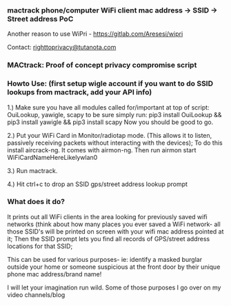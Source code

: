 ### mactrack phone/computer WiFi client mac address -> SSID -> Street address PoC

Another reason to use WiPri - https://gitlab.com/Aresesi/wipri 

Contact: righttoprivacy@tutanota.com

### MACtrack: Proof of concept privacy compromise script

### Howto Use:  (first setup wigle account if you want to do SSID lookups from mactrack, add your API info)

1.) Make sure you have all modules called for/important at top of script: OuiLookup, yawigle, scapy
    to be sure simply run: pip3 install OuiLookup && pip3 install yawigle && pip3 install scapy
    Now you should be good to go.

2.) Put your WiFi Card in Monitor/radiotap mode. (This allows it to listen, passively receiving packets without interacting with the devices);
    To do this install aircrack-ng. It comes with airmon-ng. Then run airmon start WiFiCardNameHereLikelywlan0

3.) Run mactrack.

4.) Hit ctrl+c to drop an SSID gps/street address lookup prompt

### What does it do?

It prints out all WiFi clients in the area looking for previously saved wifi networks (think about how many places you ever saved a WiFi network- all those SSID's will be printed on screen with your wifi mac address pointed at it; Then the SSID prompt lets you find all records of GPS/street address locations for that SSID;

This can be used for various purposes- ie: identify a masked burglar outside your home or someone suspicious at the front door by their unique phone mac address/brand name!  

I will let your imagination run wild. Some of those purposes I go over on my video channels/blog
